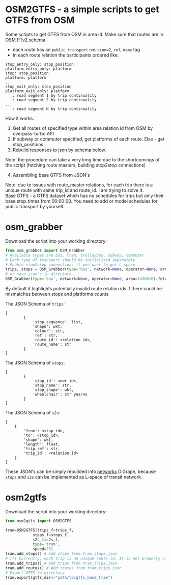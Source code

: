 # OSM2GTFS - a simple scripts to get GTFS from OSM

Some scripts to get GTFS from OSM in area id. Make sure that routes are in [OSM PTv2 schema](https://wiki.openstreetmap.org/wiki/Public_transport):

- each route has an `public_transport:version=2`, `ref`, `name`  tag
- in each route relation the participants ordered like:
```
stop_entry_only: stop_position
platform_entry_only: platform
stop: stop_position
platform: platform
...
stop_exit_only: stop_position
platform_exit_only: platform
   : road segment 1 by trip continuality
   : road segment 2 by trip continuality
...
   : road segment N by trip continuality
```

How it works:
1. Get all routes of specified type within area relation id from OSM by overpass-turbo API
2. If subway or commuter specified, get platforms of each route. Else - get stop_positions
3. Rebuild responses to json by schema below.

Note: the procedure can take a very long time due to the shortcomings of the script (fetching route masters, building stop2stop connections)

4. Assembling base GTFS from JSON's

Note: due to issues with route_master relations, for each trip there is a unique route with same trip_id and route_id. I am trying to solve it.\
Base GTFS - a GTFS dataset which has no schedules for trips but only their base stop_times from 00:00:00. You need to add or model schedules for public transport by yourself.

# osm_grabber
Download the script into your working directory:
```python
from osm_grabber import OSM_Grabber
# Available types are bus, tram, trolleybus, subway, commuter 
# Each type of transport should be initialized separately 
# Enable stop2stop connections if you want to get L-space
trips, stops = OSM_Grabber(type='bus', network=None, operator=None, area=1430616).fetch(s2s=True)
# or save json's in directory
OSM_Grabber(type='bus', network=None, operator=None, area=1430616).fetch(s2s=True, out_dir='kja')
```

By default it highlights potentially invalid route relation ids if there could be mismatches between stops and platforms counts

The JSON Schema of `trips`:
```
[
        {
            'stop_sequence': list, 
            'shape': wkt, 
            'colour': str, 
            'ref': str, 
            'route_id': <relation id>,
            'route_name': str
        }
]
```

The JSON Schema of `stops`:
```
[
        {
            'stop_id': <nwr id>, 
            'stop_name': str, 
            'stop_shape': wkt, 
            'wheelchair': str yes/no
        }
]
```
The JSON Schema of `s2s`:
```
[
    {
        'from': <stop id>,
        'to': <stop_id>,
        'shape': wkt,
        'length': float,
        'trip_ref': str,
        'trip_id': <relation id>
    }
]
```
These JSON's can be simply rebuilded into [networkx](https://github.com/networkx/networkx) DiGraph, because `stops` and `s2s` can be implemented as L-space of transit network.
# osm2gtfs

Download the script into your working directory:
```python
from osm2gtfs import OSM2GTFS

tram=OSM2GTFS(trips_f=trips_f, 
            stops_f=stops_f, 
            s2s_f=s2s_f, 
            type='tram', 
            speed=25)
tram.add_stops() # Add stops from tram_stops.json
# /!\ Currently, each trip is an unique route id. It is not properly correct. Trying to solve it
tram.add_trips() # Add trips from tram_trips.json
tram.add_routes() # Add routes from tram_trips.json
# Export GTFS to directory
tram.export(gtfs_dir=r"path/to/gtfs_base_tram")
```